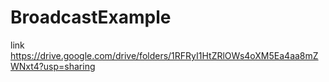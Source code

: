 # BroadcastExample 

link https://drive.google.com/drive/folders/1RFRyI1HtZRlOWs4oXM5Ea4aa8mZWNxt4?usp=sharing
